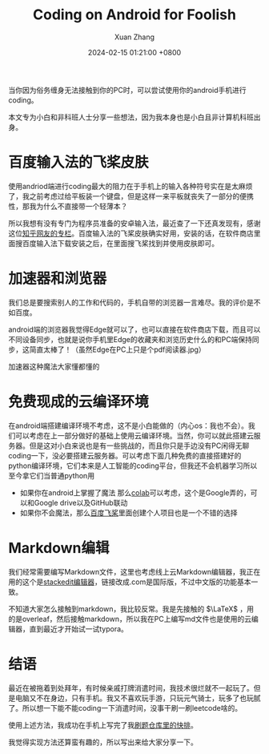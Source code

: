 ﻿---
layout: post
title:  "Coding on Android for Foolish"
date:   2024-02-15 01:21:00 +0800
author: "Xuan Zhang"
categories: Other
---

<head>
    <script src="https://cdn.mathjax.org/mathjax/latest/MathJax.js?config=TeX-AMS-MML_HTMLorMML" type="text/javascript"></script>
    <script type="text/x-mathjax-config">
        MathJax.Hub.Config({
            tex2jax: {
            skipTags: ['script', 'noscript', 'style', 'textarea', 'pre'],
            inlineMath: [['$','$']]
            }
        });
    </script>
</head>



当你因为俗务缠身无法接触到你的PC时，可以尝试使用你的android手机进行coding。

本文专为小白和非科班人士分享一些想法，因为我本身也是小白且非计算机科班出身。

# 百度输入法的飞桨皮肤
使用andriod端进行coding最大的阻力在于手机上的输入各种符号实在是太麻烦了，我之前考虑过给平板装一个键盘，但是这样一来平板就丧失了一部分的便携性，那我为什么不直接带一个轻薄本？

所以我想有没有专门为程序员准备的安卓输入法，最近查了一下还真发现有，感谢这位[知乎网友的专栏](https://zhuanlan.zhihu.com/p/374353822?utm_psn=1741257550820147200)。百度输入法的飞桨皮肤确实好用，安装的话，在软件商店里面搜百度输入法下载安装之后，在里面搜飞桨找到并使用皮肤即可。

# 加速器和浏览器
我们总是要搜索别人的工作和代码的，手机自带的浏览器一言难尽。我的评价是不如百度。

android端的浏览器我觉得Edge就可以了，也可以直接在软件商店下载，而且可以不同设备同步，也就是说你手机里Edge的收藏夹和浏览历史什么的和PC端保持同步，这简直太棒了！（虽然Edge在PC上只是个pdf阅读器.jpg）

加速器这种魔法大家懂都懂的

# 免费现成的云编译环境
在android端搭建编译环境不考虑，这不是小白能做的（内心os：我也不会）。我们可以考虑在上一部分做好的基础上使用云编译环境。当然，你可以就此搭建云服务器。但是这对小白来说也是有一些挑战的，而且你只是手边没有PC闲得无聊coding一下，没必要搭建云服务器。可以考虑下面几种免费的直接搭建好的python编译环境，它们本来是人工智能的coding平台，但我还不会机器学习所以至今拿它们当普通python用

* 如果你在android上掌握了魔法 那么[colab](https://colab.research.google.com/)可以考虑，这个是Google弄的，可以和Google drive以及GitHub联动
* 如果你不会魔法，那么[百度飞桨](https://aistudio.baidu.com/projectoverview)里面创建个人项目也是一个不错的选择

# Markdown编辑
我们经常需要编写Markdown文件，这里也考虑线上云Markdown编辑器，我正在用的这个是[stackedit编辑器](https://stackedit.cn)，链接改成.com是国际版，不过中文版的功能基本一致。

不知道大家怎么接触到markdown，我比较反常。我是先接触的 $\LaTeX$ ，用的是overleaf，然后接触markdown，所以我在PC上编写md文件也是使用的云编辑器，直到最近才开始试一试typora。

# 结语
最近在被拖着到处拜年，有时候亲戚打牌消遣时间，我技术很烂就不一起玩了。但是电脑又不在身边，只有手机。我又不喜欢玩手游，只玩元气骑士，玩多了也玩腻了。所以想一下能不能coding一下消遣时间，没事干刷一刷leetcode啥的。

使用上述方法，我成功在手机上写完了我[刷题仓库里的快排](https://github.com/Xuanyiyiren/leetcode-exercise/tree/main/Sorting%20algorithm/Some%20Classic%20Algorithm/Quicksort)。

我觉得实现方法还算蛮有趣的，所以写出来给大家分享一下。
